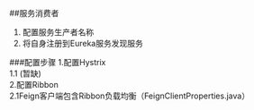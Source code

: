 ##服务消费者
1. 配置服务生产者名称
2. 将自身注册到Eureka服务发现服务

###配置步骤
1.配置Hystrix  
1.1 (暂缺)  
2.配置Ribbon  
2.1Feign客户端包含Ribbon负载均衡（FeignClientProperties.java）

